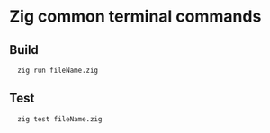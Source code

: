 # Zig common terminal commands

## Build

```bash
  zig run fileName.zig
```  

## Test

```bash
  zig test fileName.zig
```  


